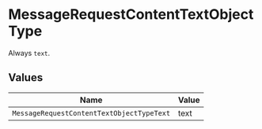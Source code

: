 # MessageRequestContentTextObjectType

Always `text`.


## Values

| Name                                      | Value                                     |
| ----------------------------------------- | ----------------------------------------- |
| `MessageRequestContentTextObjectTypeText` | text                                      |